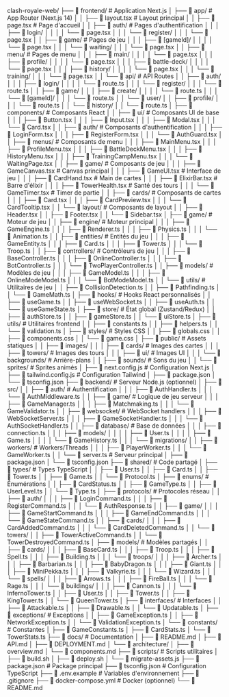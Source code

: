 clash-royale-web/
├── 📁 frontend/                          # Application Next.js
│   ├── 📁 app/                           # App Router (Next.js 14)
│   │   ├── 📄 layout.tsx                 # Layout principal
│   │   ├── 📄 page.tsx                   # Page d'accueil
│   │   ├── 📁 auth/                      # Pages d'authentification
│   │   │   ├── 📄 login/
│   │   │   │   └── 📄 page.tsx
│   │   │   └── 📄 register/
│   │   │       └── 📄 page.tsx
│   │   ├── 📁 game/                      # Pages de jeu
│   │   │   ├── 📁 [gameId]/
│   │   │   │   └── 📄 page.tsx
│   │   │   └── 📁 waiting/
│   │   │       └── 📄 page.tsx
│   │   ├── 📁 menu/                      # Pages de menu
│   │   │   ├── 📄 main/
│   │   │   │   └── 📄 page.tsx
│   │   │   ├── 📄 profile/
│   │   │   │   └── 📁 page.tsx
│   │   │   ├── 📁 battle-deck/
│   │   │   │   └── 📄 page.tsx
│   │   │   ├── 📄 history/
│   │   │   │   └── 📄 page.tsx
│   │   │   └── 📄 training/
│   │   │       └── 📄 page.tsx
│   │   └── 📁 api/                       # API Routes
│   │       ├── 📁 auth/
│   │       │   ├── 📁 login/
│   │       │   │   └── 📄 route.ts
│   │       │   └── 📄 register/
│   │       │       └── 📄 route.ts
│   │       ├── 📁 game/
│   │       │   ├── 📄 create/
│   │       │   │   └── 📄 route.ts
│   │       │   └── 📄 [gameId]/
│   │       │       └── 📄 route.ts
│   │       └── 📁 user/
│   │           ├── 📁 profile/
│   │           │   └── 📁 route.ts
│   │           └── 📄 history/
│   │               └── 📄 route.ts
│   ├── 📁 components/                    # Composants React
│   │   ├── 📁 ui/                        # Composants UI de base
│   │   │   ├── 📄 Button.tsx
│   │   │   ├── 📄 Input.tsx
│   │   │   ├── 📄 Modal.tsx
│   │   │   └── 📄 Card.tsx
│   │   ├── 📁 auth/                      # Composants d'authentification
│   │   │   ├── 📄 LoginForm.tsx
│   │   │   ├── 📄 RegisterForm.tsx
│   │   │   └── 📄 AuthGuard.tsx
│   │   ├── 📁 menus/                     # Composants de menu
│   │   │   ├── 📄 MainMenu.tsx
│   │   │   ├── 📄 ProfileMenu.tsx
│   │   │   ├── 📄 BattleDeckMenu.tsx
│   │   │   ├── 📄 HistoryMenu.tsx
│   │   │   ├── 📄 TrainingCampMenu.tsx
│   │   │   └── 📄 WaitingPage.tsx
│   │   ├── 📁 game/                      # Composants de jeu
│   │   │   ├── 📄 GameCanvas.tsx         # Canvas principal
│   │   │   ├── 📄 GameUI.tsx            # Interface de jeu
│   │   │   ├── 📄 CardHand.tsx          # Main de cartes
│   │   │   ├── 📄 ElixirBar.tsx         # Barre d'élixir
│   │   │   ├── 📄 TowerHealth.tsx       # Santé des tours
│   │   │   └── 📁 GameTimer.tsx         # Timer de partie
│   │   ├── 📁 cards/                     # Composants de cartes
│   │   │   ├── 📄 Card.tsx
│   │   │   ├── 📄 CardPreview.tsx
│   │   │   └── 📄 CardTooltip.tsx
│   │   └── 📁 layout/                    # Composants de layout
│   │       ├── 📄 Header.tsx
│   │       ├── 📄 Footer.tsx
│   │       └── 📄 Sidebar.tsx
│   ├── 📁 game/                          # Moteur de jeu
│   │   ├── 📁 engine/                    # Moteur principal
│   │   │   ├── 📁 GameEngine.ts
│   │   │   ├── 📄 Renderer.ts
│   │   │   ├── 📄 Physics.ts
│   │   │   └── 📁 Animation.ts
│   │   ├── 📁 entities/                  # Entités du jeu
│   │   │   ├── 📄 GameEntity.ts
│   │   │   ├── 📄 Card.ts
│   │   │   ├── 📄 Tower.ts
│   │   │   └── 📄 Troop.ts
│   │   ├── 📁 controllers/               # Contrôleurs de jeu
│   │   │   ├── 📁 BaseController.ts
│   │   │   ├── 📄 OnlineController.ts
│   │   │   ├── 📄 BotController.ts
│   │   │   └── 📄 TwoPlayerController.ts
│   │   ├── 📁 models/                    # Modèles de jeu
│   │   │   ├── 📁 GameModel.ts
│   │   │   ├── 📄 OnlineModeModel.ts
│   │   │   └── 📄 BotModeModel.ts
│   │   └── 📁 utils/                     # Utilitaires de jeu
│   │       ├── 📄 CollisionDetection.ts
│   │       ├── 📄 Pathfinding.ts
│   │       └── 📄 GameMath.ts
│   ├── 📁 hooks/                         # Hooks React personnalisés
│   │   ├── 📄 useGame.ts
│   │   ├── 📄 useWebSocket.ts
│   │   ├── 📄 useAuth.ts
│   │   └── 📄 useGameState.ts
│   ├── 📁 store/                         # État global (Zustand/Redux)
│   │   ├── 📄 authStore.ts
│   │   ├── 📄 gameStore.ts
│   │   └── 📄 uiStore.ts
│   ├── 📁 utils/                         # Utilitaires frontend
│   │   ├── 📄 constants.ts
│   │   ├── 📄 helpers.ts
│   │   └── 📄 validation.ts
│   ├── 📁 styles/                        # Styles CSS
│   │   ├── 📄 globals.css
│   │   ├── 📄 components.css
│   │   └── 📄 game.css
│   ├── 📁 public/                        # Assets statiques
│   │   ├── 📁 images/
│   │   │   ├── 📁 cards/                 # Images des cartes
│   │   │   ├── 📁 towers/                 # Images des tours
│   │   │   ├── 📁 ui/                     # Images UI
│   │   │   └── 📁 backgrounds/           # Arrière-plans
│   │   ├── 📁 sounds/                    # Sons du jeu
│   │   └── 📁 sprites/                   # Sprites animés
│   ├── 📄 next.config.js                 # Configuration Next.js
│   ├── 📄 tailwind.config.js             # Configuration Tailwind
│   ├── 📄 package.json
│   └── 📄 tsconfig.json
├── 📁 backend/                           # Serveur Node.js (optionnel)
│   ├── 📁 src/
│   │   ├── 📁 auth/                      # Authentification
│   │   │   ├── 📄 AuthHandler.ts
│   │   │   └── 📄 AuthMiddleware.ts
│   │   ├── 📁 game/                      # Logique de jeu serveur
│   │   │   ├── 📁 GameManager.ts
│   │   │   ├── 📄 Matchmaking.ts
│   │   │   └── 📄 GameValidator.ts
│   │   ├── 📁 websocket/                 # WebSocket handlers
│   │   │   ├── 📁 WebSocketServer.ts
│   │   │   ├── 📄 GameSocketHandler.ts
│   │   │   └── 📄 AuthSocketHandler.ts
│   │   ├── 📁 database/                  # Base de données
│   │   │   ├── 📄 connection.ts
│   │   │   ├── 📄 models/
│   │   │   │   ├── 📄 User.ts
│   │   │   │   ├── 📄 Game.ts
│   │   │   │   └── 📄 GameHistory.ts
│   │   │   └── 📄 migrations/
│   │   ├── 📁 workers/                   # Workers/Threads
│   │   │   ├── 📁 PlayerWorker.ts
│   │   │   └── 📄 GameWorker.ts
│   │   └── 📄 server.ts                  # Serveur principal
│   ├── 📄 package.json
│   └── 📄 tsconfig.json
├── 📁 shared/                            # Code partagé
│   ├── 📁 types/                         # Types TypeScript
│   │   ├── 📄 User.ts
│   │   ├── 📁 Card.ts
│   │   ├── 📄 Tower.ts
│   │   ├── 📄 Game.ts
│   │   └── 📄 Protocol.ts
│   ├── 📁 enums/                         # Énumérations
│   │   ├── 📁 CardStatus.ts
│   │   ├── 📄 GameType.ts
│   │   ├── 📄 UserLevel.ts
│   │   └── 📄 Type.ts
│   ├── 📁 protocols/                     # Protocoles réseau
│   │   ├── 📁 auth/
│   │   │   ├── 📄 LoginCommand.ts
│   │   │   ├── 📄 RegisterCommand.ts
│   │   │   └── 📄 AuthResponse.ts
│   │   ├── 📁 game/
│   │   │   ├── 📁 GameStartCommand.ts
│   │   │   ├── 📄 GameEndCommand.ts
│   │   │   └── 📄 GameStateCommand.ts
│   │   ├── 📁 cards/
│   │   │   ├── 📄 CardAddedCommand.ts
│   │   │   └── 📄 CardDeletedCommand.ts
│   │   └── 📁 towers/
│   │       ├── 📄 TowerActiveCommand.ts
│   │       └── 📄 TowerDestroyedCommand.ts
│   ├── 📁 models/                        # Modèles partagés
│   │   ├── 📁 cards/
│   │   │   ├── 📄 BaseCard.ts
│   │   │   ├── 📄 Troop.ts
│   │   │   ├── 📄 Spell.ts
│   │   │   ├── 📄 Building.ts
│   │   │   └── 📁 troops/
│   │   │       ├── 📄 Archer.ts
│   │   │       ├── 📄 Barbarian.ts
│   │   │       ├── 📄 BabyDragon.ts
│   │   │       ├── 📁 Giant.ts
│   │   │       ├── 📄 MiniPekka.ts
│   │   │       ├── 📄 Valkyrie.ts
│   │   │       └── 📄 Wizard.ts
│   │   │   └── 📁 spells/
│   │   │       ├── 📄 Arrows.ts
│   │   │       ├── 📄 FireBall.ts
│   │   │       └── 📁 Rage.ts
│   │   │   └── 📁 buildings/
│   │   │       ├── 📄 Cannon.ts
│   │   │       └── 📄 InfernoTower.ts
│   │   ├── 📄 User.ts
│   │   ├── 📄 Tower.ts
│   │   ├── 📄 KingTower.ts
│   │   └── 📄 QueenTower.ts
│   ├── 📁 interfaces/                    # Interfaces
│   │   ├── 📄 Attackable.ts
│   │   ├── 📄 Drawable.ts
│   │   └── 📄 Updatable.ts
│   ├── 📁 exceptions/                    # Exceptions
│   │   ├── 📄 GameException.ts
│   │   ├── 📄 NetworkException.ts
│   │   └── 📄 ValidationException.ts
│   └── 📁 constants/                     # Constantes
│       ├── 📄 GameConstants.ts
│       ├── 📄 CardStats.ts
│       └── 📄 TowerStats.ts
├── 📁 docs/                              # Documentation
│   ├── 📄 README.md
│   ├── 📄 API.md
│   ├── 📄 DEPLOYMENT.md
│   └── 📁 architecture/
│       ├── 📄 overview.md
│       └── 📄 components.md
├── 📁 scripts/                           # Scripts utilitaires
│   ├── 📁 build.sh
│   ├── 📄 deploy.sh
│   └── 📄 migrate-assets.js
├── 📄 package.json                       # Package principal
├── 📄 tsconfig.json                      # Configuration TypeScript
├── 📄 .env.example                       # Variables d'environnement
├── 📄 .gitignore
├── 📄 docker-compose.yml                 # Docker (optionnel)
└── 📄 README.md